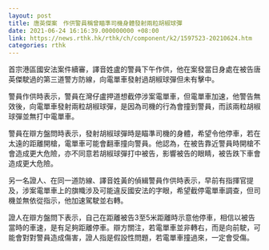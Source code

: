 ```yaml
---
layout: post
title: 唐英傑案　作供警員稱曾瞄準司機身體發射兩粒胡椒球彈
date: 2021-06-24 16:16:39.000000000 +08:00
link: https://news.rthk.hk/rthk/ch/component/k2/1597523-20210624.htm
categories: rthk
---
```


首宗港區國安法案件續審，譯音姓盧的警員下午作供，他在案發當日身處在被告唐英傑駛過的第三道警方防線，向電單車發射過胡椒球彈但未有擊中。

警員作供時表示，警員在灣仔盧押道想截停涉案電單車，但電單車加速，他警告無效後，向電單車發射兩粒胡椒球彈，是因為司機的行為會撞到警員，而該兩粒胡椒球彈並無打中電單車。

警員在辯方盤問時表示，發射胡椒球彈時是瞄準司機的身體，希望令他停車，若在太遠的距離開槍，電單車可能會翻車撞向警員。他認為，在被告靠近警員時開槍不會造成更大危險，亦不同意若胡椒球彈打中被告，影響被告的眼睛，被告跌下車會造成更大危險。

另一名證人、在同一道防線、譯音姓黃的偵緝警員作供時表示，早前有指揮官提及，涉案電單車上的旗幟涉及可能違反國安法的字眼，希望截停電單車調查，但司機並無依從指示，他加速駕駛並右轉。

證人在辯方盤問下表示，自己在距離被告3至5米距離時示意他停車，相信以被告當時的車速，是有足夠距離停車。辯方關注，若電單車並非轉右，而是向前駛，可能會對對警員造成傷害，證人指是假設性問題，若電單車撞過來，一定會受傷。

